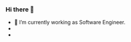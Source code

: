 ### Hi there 👋
- 🔭 I’m currently working as Software Engineer.
- <link rel="stylesheet" href="https://cdnjs.cloudflare.com/ajax/libs/font-awesome/6.0.0-beta2/css/all.min.css" integrity="sha512-YWzhKL2whUzgiheMoBFwW8CKV4qpHQAEuvilg9FAn5VJUDwKZZxkJNuGM4XkWuk94WCrrwslk8yWNGmY1EduTA==" crossorigin="anonymous" referrerpolicy="no-referrer" />
- <i class="fab fa-instagram"></i>
<!--
**vigneshroman/vigneshroman** is a ✨ _special_ ✨ repository because its `README.md` (this file) appears on your GitHub profile.

Here are some ideas to get you started:


- 🌱 I’m currently learning ...
- 👯 I’m looking to collaborate on ...
- 🤔 I’m looking for help with ...
- 💬 Ask me about ...
- 📫 How to reach me: ...
- 😄 Pronouns: ...
- ⚡ Fun fact: ...
-->
